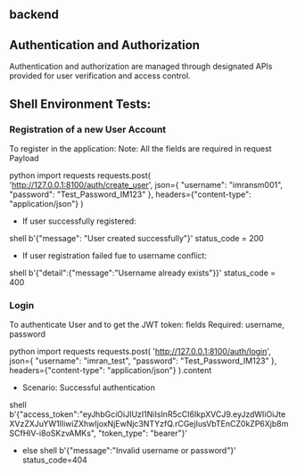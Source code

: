 ## backend

## Authentication and Authorization

Authentication and authorization are managed through designated APIs provided for user verification and access control.

## Shell Environment Tests:
### Registration of a new User Account

To register in the application:
Note: All the fields are required in request Payload

python
import requests
requests.post(
    'http://127.0.0.1:8100/auth/create_user',
    json={
        "username": "imransm001",
        "password": "Test_Password_IM123"
    },
    headers={"content-type": "application/json"}
)



* If user successfully registered:

shell
b'{"message": "User created successfully"}'
status_code = 200

* If user registration failed fue to username conflict:

shell
b'{"detail":{"message":"Username already exists"}}'
status_code = 400


### Login

To authenticate User and to get the JWT token:
fields Required: username, password

python
import requests
requests.post(
    'http://127.0.0.1:8100/auth/login',
    json={
        "username": "imran_test",
        "password": "Test_Password_IM123"
    },
    headers={"content-type": "application/json"}
).content



* Scenario: Successful authentication

shell
b'{"access_token":"eyJhbGciOiJIUzI1NiIsInR5cCI6IkpXVCJ9.eyJzdWIiOiJteXVzZXJuYW1lIiwiZXhwIjoxNjEwNjc3NTYzfQ.rCGejIusVbTEnCZ0kZP6Xjb8mSCfHlV-i8oSKzvAMKs", "token_type": "bearer"}'

* else
shell
b'{"message":"Invalid username or password"}'
status_code=404
